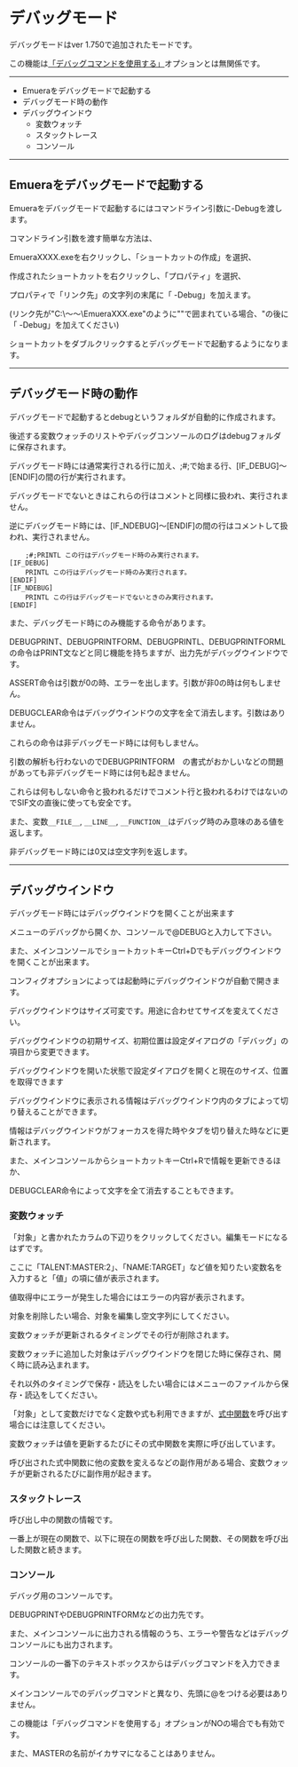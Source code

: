 ﻿# デバッグモード

デバッグモードはver 1.750で追加されたモードです。

この機能は[「デバッグコマンドを使用する」](/Wiki/emuera_wiki/eramaker_base_dev_info_jp_edition/debugcom_jp.md)オプションとは無関係です。

----------------------------------------

+ Emueraをデバッグモードで起動する
+ デバッグモード時の動作
+ デバッグウインドウ
	+ 変数ウォッチ
	+ スタックトレース
	+ コンソール

----------------------------------------

## Emueraをデバッグモードで起動する

Emueraをデバッグモードで起動するにはコマンドライン引数に-Debugを渡します。

コマンドライン引数を渡す簡単な方法は、

EmueraXXXX.exeを右クリックし、「ショートカットの作成」を選択、

作成されたショートカットを右クリックし、「プロパティ」を選択、

プロパティで「リンク先」の文字列の末尾に「 -Debug」を加えます。

(リンク先が"C:\～～\EmueraXXX.exe"のように""で囲まれている場合、"の後に「 -Debug」を加えてください)

ショートカットをダブルクリックするとデバッグモードで起動するようになります。

----------------------------------------

## デバッグモード時の動作

デバッグモードで起動するとdebugというフォルダが自動的に作成されます。

後述する変数ウォッチのリストやデバッグコンソールのログはdebugフォルダに保存されます。

デバッグモード時には通常実行される行に加え、;#;で始まる行、[IF_DEBUG]～[ENDIF]の間の行が実行されます。

デバッグモードでないときはこれらの行はコメントと同様に扱われ、実行されません。

逆にデバッグモード時には、[IF_NDEBUG]～[ENDIF]の間の行はコメントして扱われ、実行されません。

```
	;#;PRINTL この行はデバッグモード時のみ実行されます。
[IF_DEBUG]
	PRINTL この行はデバッグモード時のみ実行されます。
[ENDIF]
[IF_NDEBUG]
	PRINTL この行はデバッグモードでないときのみ実行されます。
[ENDIF]
```

また、デバッグモード時にのみ機能する命令があります。

DEBUGPRINT、DEBUGPRINTFORM、DEBUGPRINTL、DEBUGPRINTFORML の命令はPRINT文などと同じ機能を持ちますが、出力先がデバッグウインドウです。

ASSERT命令は引数が0の時、エラーを出します。引数が非0の時は何もしません。

DEBUGCLEAR命令はデバッグウインドウの文字を全て消去します。引数はありません。

これらの命令は非デバッグモード時には何もしません。

引数の解析も行わないのでDEBUGPRINTFORM　の書式がおかしいなどの問題があっても非デバッグモード時には何も起きません。

これらは何もしない命令と扱われるだけでコメント行と扱われるわけではないのでSIF文の直後に使っても安全です。

また、変数`__FILE__`, `__LINE__`, `__FUNCTION__`はデバッグ時のみ意味のある値を返します。

非デバッグモード時には0又は空文字列を返します。

----------------------------------------

## デバッグウインドウ
デバッグモード時にはデバッグウインドウを開くことが出来ます

メニューのデバッグから開くか、コンソールで@DEBUGと入力して下さい。

また、メインコンソールでショートカットキーCtrl+Dでもデバッグウインドウを開くことが出来ます。

コンフィグオプションによっては起動時にデバッグウインドウが自動で開きます。

デバッグウインドウはサイズ可変です。用途に合わせてサイズを変えてください。

デバッグウインドウの初期サイズ、初期位置は設定ダイアログの「デバッグ」の項目から変更できます。

デバッグウインドウを開いた状態で設定ダイアログを開くと現在のサイズ、位置を取得できます

デバッグウインドウに表示される情報はデバッグウインドウ内のタブによって切り替えることができます。

情報はデバッグウインドウがフォーカスを得た時やタブを切り替えた時などに更新されます。

また、メインコンソールからショートカットキーCtrl+Rで情報を更新できるほか、

DEBUGCLEAR命令によって文字を全て消去することもできます。

### 変数ウォッチ

「対象」と書かれたカラムの下辺りをクリックしてください。編集モードになるはずです。

ここに「TALENT:MASTER:2」、「NAME:TARGET」など値を知りたい変数名を入力すると「値」の項に値が表示されます。

値取得中にエラーが発生した場合にはエラーの内容が表示されます。

対象を削除したい場合、対象を編集し空文字列にしてください。

変数ウォッチが更新されるタイミングでその行が削除されます。

変数ウォッチに追加した対象はデバッグウインドウを閉じた時に保存され、開く時に読み込まれます。

それ以外のタイミングで保存・読込をしたい場合にはメニューのファイルから保存・読込をしてください。

「対象」として変数だけでなく定数や式も利用できますが、[式中関数](/Wiki/emuera_wiki/eramaker_base_dev_info_jp_edition/exmeth_jp.md)を呼び出す場合には注意してください。

変数ウォッチは値を更新するたびにその式中関数を実際に呼び出しています。

呼び出された式中関数に他の変数を変えるなどの副作用がある場合、変数ウォッチが更新されるたびに副作用が起きます。

### スタックトレース

呼び出し中の関数の情報です。

一番上が現在の関数で、以下に現在の関数を呼び出した関数、その関数を呼び出した関数と続きます。

### コンソール
デバッグ用のコンソールです。

DEBUGPRINTやDEBUGPRINTFORMなどの出力先です。

また、メインコンソールに出力される情報のうち、エラーや警告などはデバッグコンソールにも出力されます。

コンソールの一番下のテキストボックスからはデバッグコマンドを入力できます。

メインコンソールでのデバッグコマンドと異なり、先頭に@をつける必要はありません。

この機能は「デバッグコマンドを使用する」オプションがNOの場合でも有効です。

また、MASTERの名前がイカサマになることはありません。
